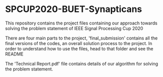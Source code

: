 # SPCUP2020-BUET-Synapticans
This repository contains the project files containing our approach towards solving the problem statement of IEEE Signal Processing Cup 2020

There are four main parts to the project, 'final_submission' contains all the final versions of the codes, an overall solution process to the project. In order to understand how to use the files, head to that folder and see the README

The 'Technical Report.pdf' file contains details of our algorithm for solving the problem statement.

